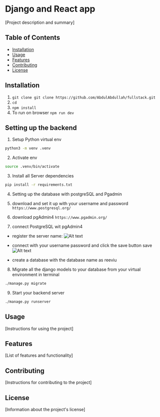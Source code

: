 # Django and React app 

[Project description and summary]

## Table of Contents

- [Installation](#installation)
- [Usage](#usage)
- [Features](#features)
- [Contributing](#contributing)
- [License](#license)

## Installation

1. `git clone git clone https://github.com/AbdulAbdullah/fullstack.git`
2. `cd `
3. `npm install`
4. To run on browser `npm run dev`

## Setting up the backend

1. Setup Python virtual env
```bash
python3 -m venv .venv
```

2. Activate env
```bash
source .venv/bin/activate
```

3. Install all Server dependencies
```bash
pip install -r requirements.txt
```

4. Setting up the database with postgreSQL and Pgadmin

5. download and set it up with your username and password `https://www.postgresql.org/`

6. download pgAdmin4 `https://www.pgadmin.org/` 

7. connect PostgreSQL wit pgAdmin4
- register the server name:
![Alt text](<Screenshot from 2023-07-02 15-19-14.png>)

- connect with your username password and click the save button save
![Alt text](<Screenshot from 2023-07-02 15-27-39.png>)

- create a database with the database name as reeviu

8. Migrate all the django models to your database from your virtual environment in terminal
```bash
./manage.py migrate
```

9. Start your backend server
```bash
./manage.py runserver
``` 


## Usage

[Instructions for using the project]

## Features

[List of features and functionality]

## Contributing

[Instructions for contributing to the project]

## License

[Information about the project's license]
